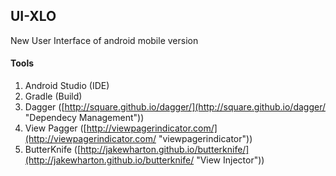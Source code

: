 ## UI-XLO ##

New User Interface of android mobile version


#### Tools ####

1. Android Studio (IDE)
2. Gradle (Build)
3. Dagger ([http://square.github.io/dagger/](http://square.github.io/dagger/ "Dependecy Management"))
4. View Pagger ([http://viewpagerindicator.com/](http://viewpagerindicator.com/ "viewpagerindicator"))
5. ButterKnife ([http://jakewharton.github.io/butterknife/](http://jakewharton.github.io/butterknife/ "View Injector"))
